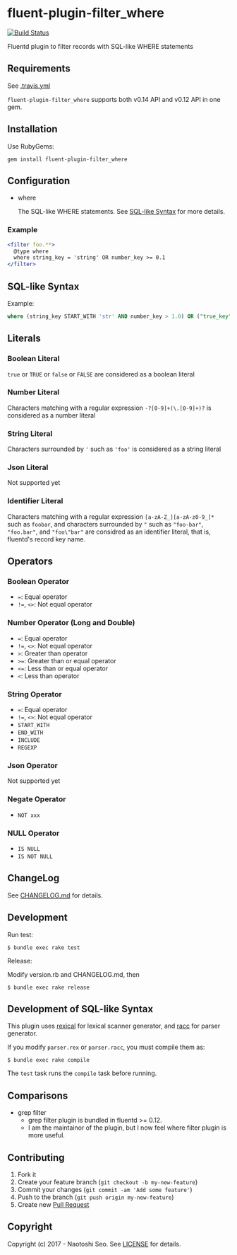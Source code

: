 # fluent-plugin-filter_where

[![Build Status](https://secure.travis-ci.org/sonots/fluent-plugin-filter_where.png?branch=master)](http://travis-ci.org/sonots/fluent-plugin-filter_where)

Fluentd plugin to filter records with SQL-like WHERE statements

## Requirements

See [.travis.yml](.travis.yml)

`fluent-plugin-filter_where` supports both v0.14 API and v0.12 API in one gem.

## Installation

Use RubyGems:

    gem install fluent-plugin-filter_where

## Configuration

- where

    The SQL-like WHERE statements. See [SQL-like Syntax](#sql-like-syntax) for more details.

### Example

```apache
<filter foo.**>
  @type where
  where string_key = 'string' OR number_key >= 0.1
</filter>
```

## SQL-like Syntax

Example:

```sql
where (string_key START_WITH 'str' AND number_key > 1.0) OR ("true_key" = true AND NOT (string_key REGEXP '^reg'))
```

## Literals

### Boolean Literal

`true` or `TRUE` or `false` or `FALSE` are considered as a boolean literal

### Number Literal

Characters matching with a regular expression `-?[0-9]+(\.[0-9]+)?` is considered as a number literal

### String Literal

Characters surrounded by `'` such as `'foo'` is considered as a string literal

### Json Literal

Not supported yet

### Identifier Literal

Characters matching with a regular expression `[a-zA-Z_][a-zA-z0-9_]*` such as `foobar`, and characters surrounded by `"` such as `"foo-bar"`, `"foo.bar"`, and `"foo\"bar"` are considred as an identifier literal, that is, fluentd's record key name.

## Operators

### Boolean Operator

* `=`: Equal operator
* `!=`, `<>`: Not equal operator

### Number Operator (Long and Double)

* `=`: Equal operator
* `!=`, `<>`: Not equal operator
* `>`: Greater than operator
* `>=`: Greater than or equal operator
* `<=`: Less than or equal operator
* `<`: Less than operator

### String Operator

* `=`: Equal operator
* `!=`, `<>`: Not equal operator
* `START_WITH`
* `END_WITH`
* `INCLUDE`
* `REGEXP`

### Json Operator

Not supported yet

### Negate Operator

* `NOT xxx`

### NULL Operator

* `IS NULL`
* `IS NOT NULL`

## ChangeLog

See [CHANGELOG.md](CHANGELOG.md) for details.

## Development

Run test:

```
$ bundle exec rake test
```

Release:

Modify version.rb and CHANGELOG.md, then

```
$ bundle exec rake release
```

## Development of SQL-like Syntax

This plugin uses [rexical](https://github.com/tenderlove/rexical) for lexical scanner generator, and [racc](https://github.com/tenderlove/racc) for parser generator.

If you modify `parser.rex` or `parser.racc`, you must compile them as:

```
$ bundle exec rake compile
```

The `test` task runs the `compile` task before running.

## Comparisons

* grep filter
  * grep filter plugin is bundled in fluentd >= 0.12.
  * I am the maintainor of the plugin, but I now feel where filter plugin is more useful.
  
## Contributing

1. Fork it
2. Create your feature branch (`git checkout -b my-new-feature`)
3. Commit your changes (`git commit -am 'Add some feature'`)
4. Push to the branch (`git push origin my-new-feature`)
5. Create new [Pull Request](../../pull/new/master)

## Copyright

Copyright (c) 2017 - Naotoshi Seo. See [LICENSE](LICENSE) for details.
